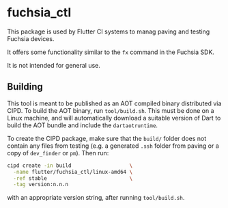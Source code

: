 # fuchsia_ctl

This package is used by Flutter CI systems to manag paving and testing Fuchsia
devices.

It offers some functionality similar to the `fx` command in the Fuchsia SDK.

It is not intended for general use.

## Building

This tool is meant to be published as an AOT compiled binary distributed via
CIPD. To build the AOT binary, run `tool/build.sh`. This must be done on a
Linux machine, and will automatically download a suitable version of Dart to
build the AOT bundle and include the `dartaotruntime`.

To create the CIPD package, make sure that the `build/` folder does not contain
any files from testing (e.g. a generated `.ssh` folder from paving or a copy of
`dev_finder` or `pm`). Then run:

```bash
cipd create -in build                   \
  -name flutter/fuchsia_ctl/linux-amd64 \
  -ref stable                           \
  -tag version:n.n.n
```

with an appropriate version string, after running `tool/build.sh`.
